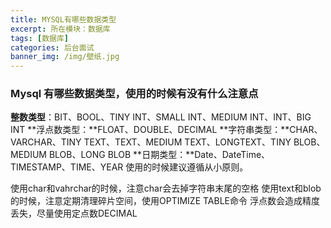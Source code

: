 ```yaml
---
title: MYSQL有哪些数据类型
excerpt: 所在模块：数据库
tags: [数据库]
categories: 后台面试
banner_img: /img/壁纸.jpg
---
```




### Mysql 有哪些数据类型，使用的时候有没有什么注意点
**整数类型**：BIT、BOOL、TINY INT、SMALL INT、MEDIUM INT、INT、BIG INT
**浮点数类型：**FLOAT、DOUBLE、DECIMAL
**字符串类型：**CHAR、VARCHAR、TINY TEXT、TEXT、MEDIUM TEXT、LONGTEXT、TINY BLOB、MEDIUM BLOB、LONG BLOB
**日期类型：**Date、DateTime、TIMESTAMP、TIME、YEAR
使用的时候建议遵循从小原则。

使用char和vahrchar的时候，注意char会去掉字符串末尾的空格
使用text和blob的时候，注意定期清理碎片空间，使用OPTIMIZE TABLE命令
浮点数会造成精度丢失，尽量使用定点数DECIMAL
